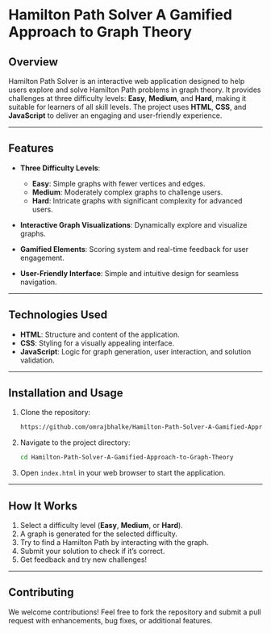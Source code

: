 # **Hamilton Path Solver A Gamified Approach to Graph Theory**

## **Overview**
Hamilton Path Solver is an interactive web application designed to help users explore and solve Hamilton Path problems in graph theory. It provides challenges at three difficulty levels: **Easy**, **Medium**, and **Hard**, making it suitable for learners of all skill levels. The project uses **HTML**, **CSS**, and **JavaScript** to deliver an engaging and user-friendly experience.

---

## **Features**
- **Three Difficulty Levels**:  
  - **Easy**: Simple graphs with fewer vertices and edges.  
  - **Medium**: Moderately complex graphs to challenge users.  
  - **Hard**: Intricate graphs with significant complexity for advanced users.  

- **Interactive Graph Visualizations**: Dynamically explore and visualize graphs.  
- **Gamified Elements**: Scoring system and real-time feedback for user engagement.  
- **User-Friendly Interface**: Simple and intuitive design for seamless navigation.  

---

## **Technologies Used**
- **HTML**: Structure and content of the application.  
- **CSS**: Styling for a visually appealing interface.  
- **JavaScript**: Logic for graph generation, user interaction, and solution validation.  

---

## **Installation and Usage**
1. Clone the repository:  
   ```bash
   https://github.com/omrajbhalke/Hamilton-Path-Solver-A-Gamified-Approach-to-Graph-Theory.git
   ```
2. Navigate to the project directory:  
   ```bash
   cd Hamilton-Path-Solver-A-Gamified-Approach-to-Graph-Theory
   ```
3. Open `index.html` in your web browser to start the application.

---

## **How It Works**
1. Select a difficulty level (**Easy**, **Medium**, or **Hard**).  
2. A graph is generated for the selected difficulty.  
3. Try to find a Hamilton Path by interacting with the graph.  
4. Submit your solution to check if it’s correct.  
5. Get feedback and try new challenges!  

---

## **Contributing**
We welcome contributions! Feel free to fork the repository and submit a pull request with enhancements, bug fixes, or additional features.  

